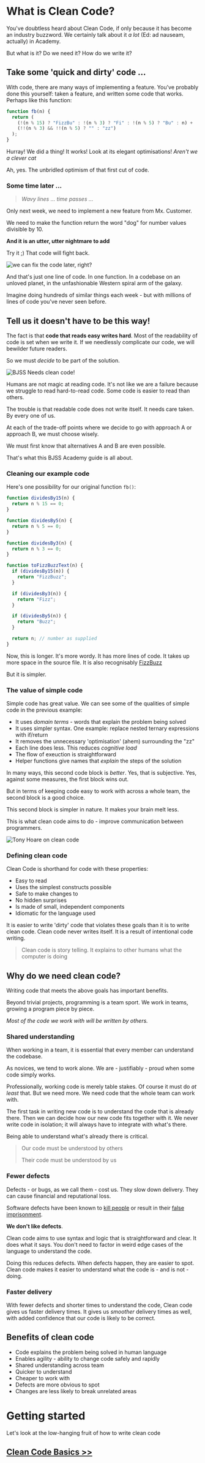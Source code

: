 # What is Clean Code?

You've doubtless heard about Clean Code, if only because it has become an industry buzzword. We certainly talk about it _a lot_ (Ed: ad nauseam, actually) in Academy.

But what is it? Do we need it? How do we write it?

## Take some 'quick and dirty' code ...

With code, there are many ways of implementing a feature. You've probably done this yourself: taken a feature, and written some code that works. Perhaps like this function:

```javascript
function fb(n) {
  return (
    (!(n % 15) ? "FizzBu" : !(n % 3) ? "Fi" : !(n % 5) ? "Bu" : n) +
    (!!(n % 3) && !!(n % 5) ? "" : "zz")
  );
}
```

Hurray! We did a thing! It works! Look at its elegant optimisations! _Aren't we a clever cat_

Ah, yes. The unbridled optimism of that first cut of code.

### Some time later ...

> _Wavy lines ... time passes ..._

Only next week, we need to implement a new feature from Mx. Customer.

We need to make the function return the word "dog" for number values divisible by 10.

**And it is an utter, utter nightmare to add**

Try it ;) That code will fight back.

![we can fix the code later, right?](/images/fix-it-later.png)

And that's just one line of code. In one function. In a codebase on an unloved planet, in the unfashionable Western spiral arm of the galaxy.

Imagine doing hundreds of similar things each week - but with millions of lines of code you've never seen before.

## Tell us it doesn't have to be this way!

The fact is that **code that reads easy writes hard**. Most of the readability of code is set when we write it. If we needlessly complicate our code, we will bewilder future readers.

So we must _decide_ to be part of the solution.

![BJSS Needs clean code!](/images/needs-you-clean-coder.jpg)

Humans are not magic at reading code. It's not like we are a failure because we struggle to read hard-to-read code. Some code is easier to read than others.

The trouble is that readable code does not write itself. It needs care taken. By every one of us.

At each of the trade-off points where we decide to go with approach A or approach B, we must choose wisely.

We must first know that alternatives A and B are even possible.

That's what this BJSS Academy guide is all about.

### Cleaning our example code

Here's one possibility for our original function `fb()`:

```javascript
function dividesBy15(n) {
  return n % 15 == 0;
}

function dividesBy5(n) {
  return n % 5 == 0;
}

function dividesBy3(n) {
  return n % 3 == 0;
}

function toFizzBuzzText(n) {
  if (dividesBy15(n)) {
    return "FizzBuzz";
  }

  if (dividesBy3(n)) {
    return "Fizz";
  }

  if (dividesBy5(n)) {
    return "Buzz";
  }

  return n; // number as supplied
}
```

Now, this is longer. It's more wordy. It has more lines of code. It takes up more space in the source file. It is also recognisably [FizzBuzz](https://en.wikipedia.org/wiki/Fizz_buzz)

But it is simpler.

### The value of simple code

Simple code has great value. We can see some of the qualities of simple code in the previous example:

- It uses _domain terms_ - words that explain the problem being solved
- It uses simpler syntax. One example: replace nested ternary expressions with if/return
- It removes the unnecessary 'optimisation' (ahem) surrounding the "zz"
- Each line does less. This reduces _cognitive load_
- The flow of exeuction is straightforward
- Helper functions give names that _explain_ the steps of the solution

In many ways, this second code block is _better_. Yes, that is subjective. Yes, against some measures, the first block wins out.

But in terms of keeping code easy to work with across a whole team, the second block is a good choice.

This second block is simpler in nature. It makes your brain melt less.

This is what clean code aims to do - improve communication between programmers.

![Tony Hoare on clean code](/images/quote-tony-hoare.jpg)

### Defining clean code

Clean Code is shorthand for code with these properties:

- Easy to read
- Uses the simplest constructs possible
- Safe to make changes to
- No hidden surprises
- Is made of small, independent components
- Idiomatic for the language used

It is easier to write 'dirty' code that violates these goals than it is to write clean code. Clean code never writes itself. It is a result of intentional code writing.

> Clean code is story telling. It explains to other humans what the computer is doing

## Why do we need clean code?

Writing code that meets the above goals has important benefits.

Beyond trivial projects, programming is a team sport. We work in teams, growing a program piece by piece.

_Most of the code we work with will be written by others._

### Shared understanding

When working in a team, it is essential that every member can understand the codebase.

As novices, we tend to work alone. We are - justifiably - proud when some code simply works.

Professionally, working code is merely table stakes. Of course it must do _at least_ that. But we need more. We need code that the whole team can work with.

The first task in writing new code is to understand the code that is already there. Then we can decide how our new code fits together with it. We never write code in isolation; it will always have to integrate with what's there.

Being able to understand what's already there is critical.

> Our code must be understood by others
>
> Their code must be understood by us

### Fewer defects

Defects - or bugs, as we call them - cost us. They slow down delivery. They can cause financial and reputational loss.

Software defects have been known to [kill people](http://sunnyday.mit.edu/papers/therac.pdf) or result in their [false imprisonment](https://www.bbc.co.uk/news/business-56718036).

**We don't like defects**.

Clean code aims to use syntax and logic that is straightforward and clear. It does what it says. You don't need to factor in weird edge cases of the language to understand the code.

Doing this reduces defects. When defects happen, they are easier to spot. Clean code makes it easier to understand what the code is - and is not - doing.

### Faster delivery

With fewer defects and shorter times to understand the code, Clean code gives us faster delivery times. It gives us _smoother_ delivery times as well, with added confidence that our code is likely to be correct.

## Benefits of clean code

- Code explains the problem being solved in human language
- Enables agility - ability to change code safely and rapidly
- Shared understanding across team
- Quicker to understand
- Cheaper to work with
- Defects are more obvious to spot
- Changes are less likely to break unrelated areas

# Getting started

Let's look at the low-hanging fruit of how to write clean code

## [Clean Code Basics >>](/01basics.md)
